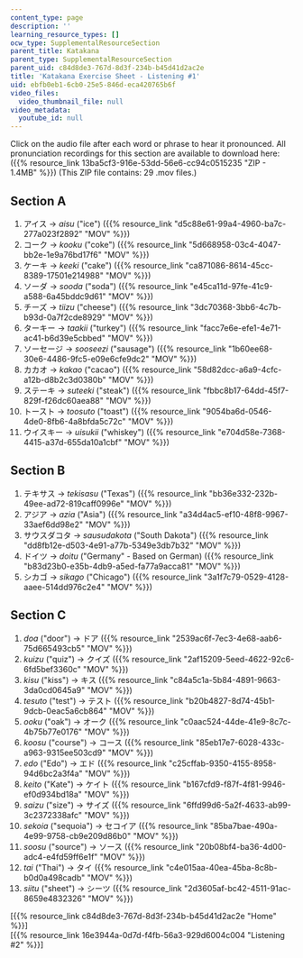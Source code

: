 ```yaml
---
content_type: page
description: ''
learning_resource_types: []
ocw_type: SupplementalResourceSection
parent_title: Katakana
parent_type: SupplementalResourceSection
parent_uid: c84d8de3-767d-8d3f-234b-b45d41d2ac2e
title: 'Katakana Exercise Sheet - Listening #1'
uid: ebfb0eb1-6cb0-25e5-846d-eca420765b6f
video_files:
  video_thumbnail_file: null
video_metadata:
  youtube_id: null
---
```


Click on the audio file after each word or phrase to hear it pronounced. All pronunciation recordings for this section are available to download here: ({{% resource_link 13ba5cf3-916e-53dd-56e6-cc94c0515235 "ZIP - 1.4MB" %}}) (This ZIP file contains: 29 .mov files.)

Section A
---------

1.  アイス → _aisu_ ("ice") ({{% resource_link "d5c88e61-99a4-4960-ba7c-277a023f2892" "MOV" %}})
2.  コーク → _kooku_ ("coke") ({{% resource_link "5d668958-03c4-4047-bb2e-1e9a76bd17f6" "MOV" %}})
3.  ケーキ → _keeki_ ("cake") ({{% resource_link "ca871086-8614-45cc-8389-17501e214988" "MOV" %}})
4.  ソーダ → _sooda_ ("soda") ({{% resource_link "e45ca11d-97fe-41c9-a588-6a45bddc9d61" "MOV" %}})
5.  チーズ → _tiizu_ ("cheese") ({{% resource_link "3dc70368-3bb6-4c7b-b93d-0a7f2cde8929" "MOV" %}})
6.  ターキー → _taakii_ ("turkey") ({{% resource_link "facc7e6e-efe1-4e71-ac41-b6d39e5cbbed" "MOV" %}})
7.  ソーセージ → _sooseezi_ ("sausage") ({{% resource_link "1b60ee68-30e6-4486-9fc5-e09e6cfe9dc2" "MOV" %}})
8.  カカオ → _kakao_ ("cacao") ({{% resource_link "58d82dcc-a6a9-4cfc-a12b-d8b2c3d0380b" "MOV" %}})
9.  ステーキ → _suteeki_ ("steak") ({{% resource_link "fbbc8b17-64dd-45f7-829f-f26dc60aea88" "MOV" %}})
10.  トースト → _toosuto_ ("toast") ({{% resource_link "9054ba6d-0546-4de0-8fb6-4a8bfda5c72c" "MOV" %}})
11.  ウイスキー → _uisukii_ ("whiskey") ({{% resource_link "e704d58e-7368-4415-a37d-655da10a1cbf" "MOV" %}})

Section B
---------

1.  テキサス → _tekisasu_ ("Texas") ({{% resource_link "bb36e332-232b-49ee-ad72-819caff0996e" "MOV" %}})
2.  アジア → _azia_ ("Asia") ({{% resource_link "a34d4ac5-ef10-48f8-9967-33aef6dd98e2" "MOV" %}})
3.  サウスダコタ → _sausudakota_ ("South Dakota") ({{% resource_link "dd8fb12e-d503-4e91-a77b-5349e3db7b32" "MOV" %}})
4.  ドイツ → _doitu_ ("Germany" - Based on German) ({{% resource_link "b83d23b0-e35b-4db9-a5ed-fa77a9acca81" "MOV" %}})
5.  シカゴ → _sikago_ ("Chicago") ({{% resource_link "3a1f7c79-0529-4128-aaee-514dd976c2e4" "MOV" %}})

Section C
---------

1.  _doa_ ("door") → ドア ({{% resource_link "2539ac6f-7ec3-4e68-aab6-75d665493cb5" "MOV" %}})
2.  _kuizu_ ("quiz") → クイズ ({{% resource_link "2af15209-5eed-4622-92c6-6fd5bef3360c" "MOV" %}})
3.  _kisu_ ("kiss") → キス ({{% resource_link "c84a5c1a-5b84-4891-9663-3da0cd0645a9" "MOV" %}})
4.  _tesuto_ ("test") → テスト ({{% resource_link "b20b4827-8d74-45b1-9dcb-0eac5a6cb864" "MOV" %}})
5.  _ooku_ ("oak") → オーク ({{% resource_link "c0aac524-44de-41e9-8c7c-4b75b77e0176" "MOV" %}})
6.  _koosu_ ("course") → コース ({{% resource_link "85eb17e7-6028-433c-a963-9315ee503cd9" "MOV" %}})
7.  _edo_ ("Edo") → エド ({{% resource_link "c25cffab-9350-4155-8958-94d6bc2a3f4a" "MOV" %}})
8.  _keito_ ("Kate") → ケイト ({{% resource_link "b167cfd9-f87f-4f81-9946-ef0d934bd18a" "MOV" %}})
9.  _saizu_ ("size") → サイズ ({{% resource_link "6ffd99d6-5a2f-4633-ab99-3c2372338afc" "MOV" %}})
10.  _sekoia_ ("sequoia") → セコイア ({{% resource_link "85ba7bae-490a-4e99-9758-cb9e209d86b0" "MOV" %}})
11.  _soosu_ ("source") → ソース ({{% resource_link "20b08bf4-ba36-4d00-adc4-e4fd59ff6e1f" "MOV" %}})
12.  _tai_ ("Thai") → タイ ({{% resource_link "c4e015aa-40ea-45ba-8c8b-b0d0a498cadb" "MOV" %}})
13.  _siitu_ ("sheet") → シーツ ({{% resource_link "2d3605af-bc42-4511-91ac-8659e4832326" "MOV" %}})

  
\[{{% resource_link c84d8de3-767d-8d3f-234b-b45d41d2ac2e "Home" %}}\]  
\[{{% resource_link 16e3944a-0d7d-f4fb-56a3-929d6004c004 "Listening #2" %}}\]